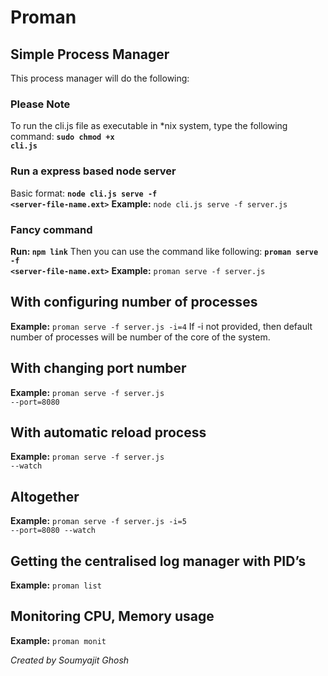 # Proman
## Simple Process Manager

This process manager will do the following:

### Please Note
To run the cli.js file as executable in *nix system, type the following command:
**<code>sudo chmod +x cli.js</code>**

### Run a express based node server
Basic format: **<code>node cli.js  serve -f <server-file-name.ext></code>**
**Example:** <code>node cli.js serve -f server.js</code>
### Fancy command
**Run: <code>npm link</code>**
Then you can use the command like following:
**<code>proman serve -f <server-file-name.ext></code>**
**Example:** <code>proman serve -f server.js</code>

## With configuring number of processes
**Example:** <code>proman serve -f server.js -i=4</code>
If -i not provided, then default number of processes will be number of the core of the system.

## With changing port number
**Example:** <code>proman serve -f server.js --port=8080</code>
## With automatic reload process
**Example:** <code>proman serve -f server.js --watch</code>

## Altogether
**Example:** <code>proman serve -f server.js -i=5 --port=8080 --watch</code>

## Getting the centralised log manager with PID’s
**Example:** <code>proman list</code>
## Monitoring CPU, Memory usage
**Example:** <code>proman monit</code>

<i>Created by Soumyajit Ghosh</i>